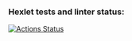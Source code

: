 ### Hexlet tests and linter status:
[![Actions Status](https://github.com/sleepy-corpse/frontend-project-12/workflows/hexlet-check/badge.svg)](https://github.com/sleepy-corpse/frontend-project-12/actions)